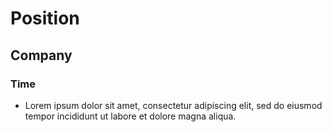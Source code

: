 # Position
## Company
### Time
- Lorem ipsum dolor sit amet, consectetur adipiscing elit, sed do eiusmod tempor incididunt ut labore et dolore magna aliqua.